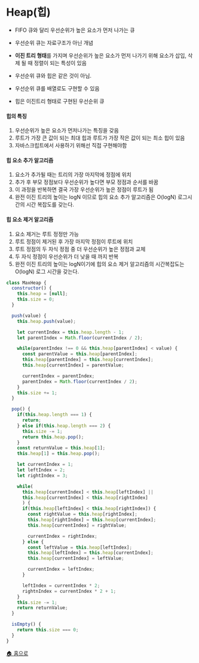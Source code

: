 # Heap(힙)

- FIFO 큐와 달리 우선순위가 높은 요소가 먼저 나가는 큐
- 우선순위 큐는 자료구조가 아닌 개념
- **이진 트리 형태**를 가지며 우선순위가 높은 요소가 먼저 나가기 위해 요소가 삽입, 삭제 될 때 정렬이 되는 특성이 있음

- 우선순위 큐와 힙은 같은 것이 아님.
- 우선순위 큐를 배열로도 구현할 수 있음
- 힙은 이진트리 형태로 구현된 우선순위 큐

#### 힙의 특징
1. 우선순위가 높은 요소가 먼저나가는 특징을 갖음
2. 루트가 가장 큰 값이 되는 최대 힙과 루트가 가장 작은 값이 되는 최소 힙이 있음
3. 자바스크립트에서 사용하기 위해선 직접 구현해야함
#### 힙 요소 추가 알고리즘
1. 요소가 추가될 때는 트리의 가장 마지막에 정점에 위치
2. 추가 후 부모 정점보다 우선순위가 높다면 부모 정점과 순서를 바꿈
3. 이 과정을 반복하면 결국 가장 우선순위가 높은 정점이 루트가 됨
4. 완전 이진 트리의 높이는 logN 이므로 힙의 요소 추가 알고리즘은 O(logN) 로그시간의 시간 복잡도를 갖는다.
#### 힙 요소 제거 알고리즘
1. 요소 제거는 루트 정정만 가능
2. 루트 정점이 제거된 후 가장 마지막 정점이 루트에 위치
3. 루트 정점의 두 자식 정점 중 더 우선순위가 높은 정점과 교체
4. 두 자식 정점이 우선순위가 더 낮을 때 까지 반복
5. 완전 이진 트리의 높이는 logN이기에 힙의 요소 제거 알고리즘의 시간복잡도는 O(logN) 로그 시간을 갖는다.

```javascript
class MaxHeap {
  constructor() {
    this.heap = [null];
    this.size = 0;
  }

  push(value) {
    this.heap.push(value);

    let currentIndex = this.heap.length - 1;
    let parentIndex = Math.floor(currentIndex / 2);

    while(parentIndex !== 0 && this.heap[parentIndex] < value) {
      const parentValue = this.heap[parentIndex];
      this.heap[parentIndex] = this.heap[currentIndex];
      this.heap[currentIndex] = parentValue;

      currentIndex = parentIndex;
      parentIndex = Math.floor(currentIndex / 2);
    }
    this.size += 1;
  }

  pop() {
    if(this.heap.length === 1) {
      return;
    } else if(this.heap.length === 2) {
      this.size -= 1;
      return this.heap.pop();
    }
    const returnValue = this.heap[1];
    this.heap[1] = this.heap.pop();

    let currentIndex = 1;
    let leftIndex = 2;
    let rightIndex = 3;

    while(
      this.heap[currentIndex] < this.heap[leftIndex] ||
      this.heap[currentIndex] < this.heap[rightIndex]
      ) {
      if(this.heap[leftIndex] < this.heap[rightIndex]) {
        const rightValue = this.heap[rightIndex];
        this.heap[rightIndex] = this.heap[currentIndex];
        this.heap[currentIndex] = rightValue;

        currentIndex = rightIndex;
      } else {
        const leftValue = this.heap[leftIndex];
        this.heap[leftIndex] = this.heap[currentIndex];
        this.heap[currentIndex] = leftValue;

        currentIndex = leftIndex;
      }

      leftIndex = currentIndex * 2;
      rightnIndex = currentIndex * 2 + 1;
    }
    this.size -= 1;
    return returnValue;
  }

  isEmpty() {
    return this.size === 0;
  }
}
```

[🏠 홈으로](/README.md) 
